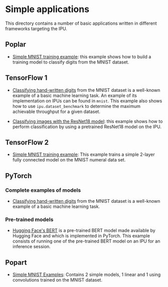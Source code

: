 
# Simple applications

This directory contains a number of basic applications written in different frameworks targeting the IPU.

## Poplar

- [Simple MNIST training example](poplar/mnist): this example shows how to build a training model to classify digits from the MNIST dataset.

## TensorFlow 1

- [Classifying hand-written digits](tensorflow/mnist) from the MNIST dataset is a well-known example of a basic machine learning task. An example of its implementation on IPUs can be found in `mnist`. This example also shows how to use `ipu.dataset_benchmark` to determine the maximum achievable throughput for a given dataset.

- [Classifying images with the ResNet18 model](tensorflow/cnns/inference): this example shows how to perform classification by using a pretrained ResNet18 model on the IPU.

## TensorFlow 2

- [Simple MNIST training example](tensorflow2/mnist): This example trains a simple 2-layer fully connected model on the MNIST numeral data set.

## PyTorch

### Complete examples of models

- [Classifying hand-written digits](pytorch/mnist) from the MNIST dataset is a well-known example of a basic machine learning task.

### Pre-trained models

- [Hugging Face's BERT](pytorch/bert) is a pre-trained BERT model made available by Hugging Face and which is implemented in PyTorch. This example consists of running one of the pre-trained BERT model on an IPU for an inference session.

## Popart

- [Simple MNIST Examples](popart/mnist): Contains 2 simple models, 1 linear and 1 using convolutions trained on the MNIST dataset.
